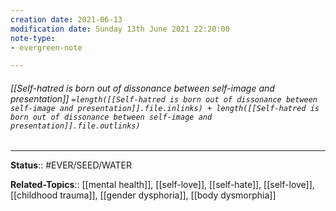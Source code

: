 ```yaml
---
creation date: 2021-06-13
modification date: Sunday 13th June 2021 22:20:00
note-type: 
- evergreen-note

---
```


###### [[Self-hatred is born out of dissonance between self-image and presentation]] `=length([[Self-hatred is born out of dissonance between self-image and presentation]].file.inlinks) + length([[Self-hatred is born out of dissonance between self-image and presentation]].file.outlinks)`



---

**Status**:: #EVER/SEED/WATER 

**Related-Topics**:: [[mental health]], [[self-love]], [[self-hate]], [[self-love]], [[childhood trauma]], [[gender dysphoria]], [[body dysmorphia]]
	
